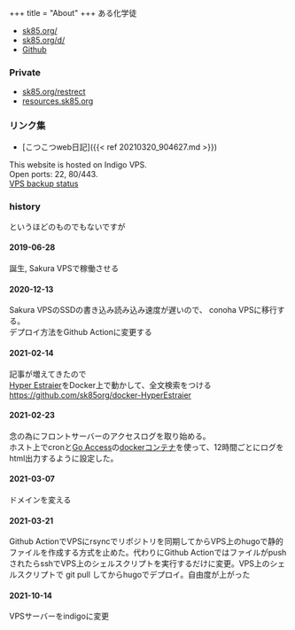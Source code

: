 +++
title = "About"
+++
ある化学徒
- [sk85.org/](https://sk85.org/)
- [sk85.org/d/](https://sk85.org/d/)
- [Github](https://github.com/sk85org/)
### Private
- [sk85.org/restrect](https://sk85.org/restrect/)
- [resources.sk85.org](https://resources.sk85.org/)
### リンク集
- [こつこつweb日記]({{< ref 20210320_904627.md >}})

This website is hosted on Indigo VPS.  
Open ports: 22, 80/443.  
[VPS backup status](https://sk85.org/backup_status.html)
### history
というほどのものでもないですが
####  2019-06-28
誕生, Sakura VPSで稼働させる
####  2020-12-13
Sakura VPSのSSDの書き込み読み込み速度が遅いので、
conoha VPSに移行する。  
デプロイ方法をGithub Actionに変更する
####  2021-02-14
記事が増えてきたので  
[Hyper Estraier](https://dbmx.net/hyperestraier/index.ja.html)をDocker上で動かして、全文検索をつける  
https://github.com/sk85org/docker-HyperEstraier
####  2021-02-23
念の為にフロントサーバーのアクセスログを取り始める。  
ホスト上でcronと[Go Access](https://goaccess.io)の[dockerコンテナ](https://hub.docker.com/r/allinurl/goaccess)を使って、12時間ごとにログをhtml出力するように設定した。  
####  2021-03-07
ドメインを変える
####  2021-03-21
Github ActionでVPSにrsyncでリポジトリを同期してからVPS上のhugoで静的ファイルを作成する方式を止めた。代わりにGithub ActionではファイルがpushされたらsshでVPS上のシェルスクリプトを実行するだけに変更。VPS上のシェルスクリプトで git pull してからhugoでデプロイ。自由度が上がった
####  2021-10-14
VPSサーバーをindigoに変更